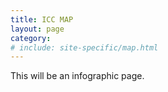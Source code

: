 ```yaml
---
title: ICC MAP
layout: page
category:
# include: site-specific/map.html
---
```

This will be an infographic page. 